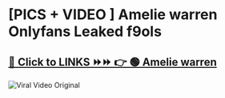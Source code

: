 
 # [PICS + VIDEO ] Amelie warren Onlyfans Leaked f9ols

## <h2><a href="https://clipsfans.com/Amelie_warren&ref=git">🔗 Click to LINKS ⏩⏩ 👉 🟢 Amelie warren </a></h2>

<a href="https://clipsfans.com/Amelie_warren&ref=git" rel="nofollow" data-target="animated-image.originalLink"><img src="https://i.ibb.co.com/xMMVF88/686577567.gif" alt="Viral Video Original" style="max-width: 100%; display: inline-block;" data-target="animated-image.originalImage"></a>


